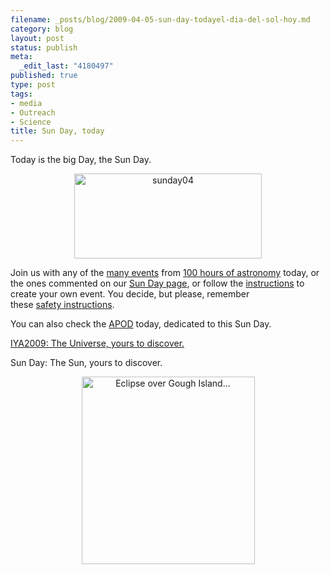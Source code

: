 ```yaml
--- 
filename: _posts/blog/2009-04-05-sun-day-todayel-dia-del-sol-hoy.md
category: blog
layout: post
status: publish
meta: 
  _edit_last: "4180497"
published: true
type: post
tags: 
- media
- Outreach
- Science
title: Sun Day, today
---
```

<!--:en-->
<div>

Today is the big Day, the Sun Day.
<p style="text-align:center;"><a href="http://solarastronomy2009.files.wordpress.com/2009/04/sunday04.jpg"><img class="aligncenter size-full wp-image-296" title="sunday04" src="http://solarastronomy2009.files.wordpress.com/2009/04/sunday04.jpg" alt="sunday04" width="300" height="136" /></a></p>

Join us with any of the <a href="http://www.100hoursofastronomy.org/find-events">many events</a> from <a href="http://www.100hoursofastronomy.org">100 hours of astronomy</a> today, or the ones commented on our <a href="http://solarastronomy2009.org/100-hours-sunday/">Sun Day page</a>, or follow the <a href="http://solarastronomy2009.org/100-hours-sunday/">instructions</a> to create your own event. You decide, but please, remember these <a href="http://solarastronomy2009.org/safe-solar-observations/">safety instructions</a>.

You can also check the <a href="http://apod.nasa.gov/apod/ap090405.html">APOD</a> today, dedicated to this Sun Day.

<a href="http://www.astronomy2009.org/">IYA2009: The Universe, yours to discover.</a>

Sun Day: The Sun, yours to discover.
<p style="text-align:center;"><a title="Eclipse over Gough Island... by brunosan, on Flickr" href="http://www.flickr.com/photos/nasonurb/3227493877/"><img class="aligncenter" src="http://farm4.static.flickr.com/3325/3227493877_f9e01fe256.jpg" alt="Eclipse over Gough Island..." width="277" height="300" /></a></p>

</div>
